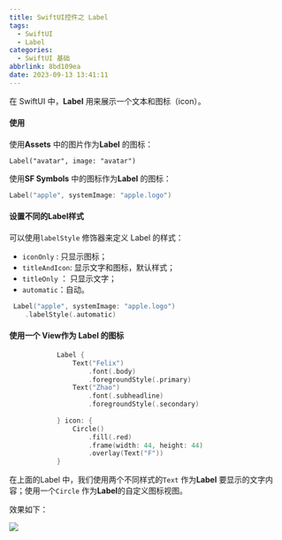 ```yaml
---
title: SwiftUI控件之 Label
tags:
  - SwiftUI
  - Label
categories:
  - SwiftUI 基础
abbrlink: 8bd109ea
date: 2023-09-13 13:41:11
---
```


在 SwiftUI 中，**Label** 用来展示一个文本和图标（icon）。

#### 使用

使用**Assets** 中的图片作为**Label** 的图标：

```swi
Label("avatar", image: "avatar")
```

使用**SF Symbols** 中的图标作为**Label** 的图标：

```swift
Label("apple", systemImage: "apple.logo")
```

#### 设置不同的**Label**样式

可以使用`labelStyle` 修饰器来定义 Label 的样式：

* `iconOnly` : 只显示图标；
* `titleAndIcon`: 显示文字和图标，默认样式；
* `titleOnly` ： 只显示文字；
* `automatic`：自动。

```swift
 Label("apple", systemImage: "apple.logo")
    .labelStyle(.automatic)
```

<!--more-->

#### 使用一个 View作为 Label 的图标

```swift
            Label {
                Text("Felix")
                    .font(.body)
                    .foregroundStyle(.primary)
                Text("Zhao")
                    .font(.subheadline)
                    .foregroundStyle(.secondary)
                
            } icon: {
                Circle()
                    .fill(.red)
                    .frame(width: 44, height: 44)
                    .overlay(Text("F"))
            }
```

在上面的Label 中，我们使用两个不同样式的`Text` 作为**Label** 要显示的文字内容；使用一个`Circle` 作为**Label**的自定义图标视图。

效果如下：

<img src="https://swift-blogs.oss-cn-shanghai.aliyuncs.com/202309131405868.png"/>

